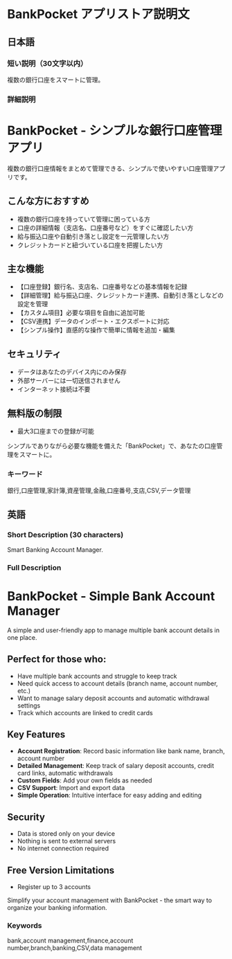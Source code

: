 # BankPocket アプリストア説明文

## 日本語

### 短い説明（30文字以内）
複数の銀行口座をスマートに管理。

### 詳細説明
# BankPocket - シンプルな銀行口座管理アプリ

複数の銀行口座情報をまとめて管理できる、シンプルで使いやすい口座管理アプリです。

## こんな方におすすめ
- 複数の銀行口座を持っていて管理に困っている方
- 口座の詳細情報（支店名、口座番号など）をすぐに確認したい方
- 給与振込口座や自動引き落とし設定を一元管理したい方
- クレジットカードと紐づいている口座を把握したい方

## 主な機能
- 【口座登録】銀行名、支店名、口座番号などの基本情報を記録
- 【詳細管理】給与振込口座、クレジットカード連携、自動引き落としなどの設定を管理
- 【カスタム項目】必要な項目を自由に追加可能
- 【CSV連携】データのインポート・エクスポートに対応
- 【シンプル操作】直感的な操作で簡単に情報を追加・編集

## セキュリティ
- データはあなたのデバイス内にのみ保存
- 外部サーバーには一切送信されません
- インターネット接続は不要

## 無料版の制限
- 最大3口座までの登録が可能

シンプルでありながら必要な機能を備えた「BankPocket」で、あなたの口座管理をスマートに。

### キーワード
銀行,口座管理,家計簿,資産管理,金融,口座番号,支店,CSV,データ管理

## 英語

### Short Description (30 characters)
Smart Banking Account Manager.

### Full Description
# BankPocket - Simple Bank Account Manager

A simple and user-friendly app to manage multiple bank account details in one place.

## Perfect for those who:
- Have multiple bank accounts and struggle to keep track
- Need quick access to account details (branch name, account number, etc.)
- Want to manage salary deposit accounts and automatic withdrawal settings
- Track which accounts are linked to credit cards

## Key Features
- **Account Registration**: Record basic information like bank name, branch, account number
- **Detailed Management**: Keep track of salary deposit accounts, credit card links, automatic withdrawals
- **Custom Fields**: Add your own fields as needed
- **CSV Support**: Import and export data
- **Simple Operation**: Intuitive interface for easy adding and editing

## Security
- Data is stored only on your device
- Nothing is sent to external servers
- No internet connection required

## Free Version Limitations
- Register up to 3 accounts

Simplify your account management with BankPocket - the smart way to organize your banking information.

### Keywords
bank,account management,finance,account number,branch,banking,CSV,data management